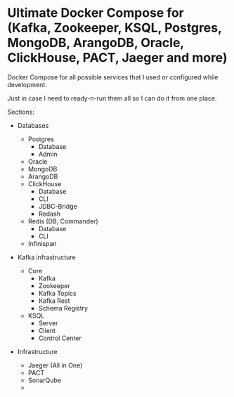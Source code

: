 # Ultimate Docker Compose for (Kafka, Zookeeper, KSQL, Postgres, MongoDB, ArangoDB, Oracle, ClickHouse, PACT, Jaeger and more)

Docker Compose for all possible services that I used or configured while development.

Just in case I need to ready-n-run them all so I can do it from one place.

Sections:
- Databases
    - Postgres
        - Database
        - Admin
    - Oracle
    - MongoDB
    - ArangoDB
    - ClickHouse
        - Database
        - CLI
        - JDBC-Bridge
        - Redash
    - Redis (DB, Commander)
        - Database
        - CLI
    - Infinispan

- Kafka infrastructure
    - Core
        - Kafka
        - Zookeeper
        - Kafka Topics
        - Kafka Rest
        - Schema Registry
    - KSQL
        - Server
        - Client
        - Control Center
    
- Infrastructure
    - Jaeger (All in One)
    - PACT
    - SonarQube
    - 

